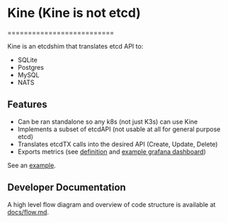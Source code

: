 # Kine (Kine is not etcd)
==========================

Kine is an etcdshim that translates etcd API to:
- SQLite
- Postgres
- MySQL
- NATS

## Features
- Can be ran standalone so any k8s (not just K3s) can use Kine
- Implements a subset of etcdAPI (not usable at all for general purpose etcd)
- Translates etcdTX calls into the desired API (Create, Update, Delete)
- Exports metrics (see [definition](pkg/metrics/metrics.go) and [example grafana dashboard](examples/k3s-kine-dashboard.json))

See an [example](/examples/minimal.md).

## Developer Documentation

A high level flow diagram and overview of code structure is available at [docs/flow.md](/docs/flow.md).
